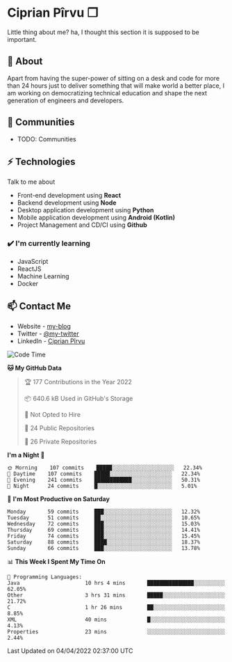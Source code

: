 # Ciprian Pîrvu ❐

Little thing about me? ha, I thought this section it is supposed to be important.

## 🧐 About

Apart from having the super-power of sitting on a desk and code for more than 24 hours just to deliver something that will make world a better place, I am working on democratizing technical education and shape the next generation of engineers and developers.

## 👯 Communities

-   TODO: Communities

## ⚡ Technologies

Talk to me about

-   Front-end development using **React**
-   Backend development using **Node**
-   Desktop application development using **Python**
-   Mobile application development using **Android (Kotlin)**
-   Project Management and CD/CI using **Github**

### ✔️ I'm currently learning

-   JavaScript
-   ReactJS
-   Machine Learning
-   Docker

## 📫 Contact Me

-   Website - [my-blog]()
-   Twitter - [@my-twitter]()
-   LinkedIn - [Ciprian Pîrvu](https://www.linkedin.com/in/p%C3%AErvu-ciprian-cristian-4415991b1/)

<!--START_SECTION:waka-->
![Code Time](http://img.shields.io/badge/Code%20Time-1%2C091%20hrs%2038%20mins-blue)

**🐱 My GitHub Data** 

> 🏆 177 Contributions in the Year 2022
 > 
> 📦 640.6 kB Used in GitHub's Storage 
 > 
> 🚫 Not Opted to Hire
 > 
> 📜 24 Public Repositories 
 > 
> 🔑 26 Private Repositories  
 > 
**I'm a Night 🦉** 

```text
🌞 Morning    107 commits    █████░░░░░░░░░░░░░░░░░░░░   22.34% 
🌆 Daytime    107 commits    █████░░░░░░░░░░░░░░░░░░░░   22.34% 
🌃 Evening    241 commits    ████████████░░░░░░░░░░░░░   50.31% 
🌙 Night      24 commits     █░░░░░░░░░░░░░░░░░░░░░░░░   5.01%

```
📅 **I'm Most Productive on Saturday** 

```text
Monday       59 commits     ███░░░░░░░░░░░░░░░░░░░░░░   12.32% 
Tuesday      51 commits     ██░░░░░░░░░░░░░░░░░░░░░░░   10.65% 
Wednesday    72 commits     ███░░░░░░░░░░░░░░░░░░░░░░   15.03% 
Thursday     69 commits     ███░░░░░░░░░░░░░░░░░░░░░░   14.41% 
Friday       74 commits     ███░░░░░░░░░░░░░░░░░░░░░░   15.45% 
Saturday     88 commits     ████░░░░░░░░░░░░░░░░░░░░░   18.37% 
Sunday       66 commits     ███░░░░░░░░░░░░░░░░░░░░░░   13.78%

```


📊 **This Week I Spent My Time On** 

```text
💬 Programming Languages: 
Java                     10 hrs 4 mins       ███████████████░░░░░░░░░░   62.05% 
Other                    3 hrs 31 mins       █████░░░░░░░░░░░░░░░░░░░░   21.72% 
C                        1 hr 26 mins        ██░░░░░░░░░░░░░░░░░░░░░░░   8.85% 
XML                      40 mins             █░░░░░░░░░░░░░░░░░░░░░░░░   4.13% 
Properties               23 mins             ░░░░░░░░░░░░░░░░░░░░░░░░░   2.44%

```


 Last Updated on 04/04/2022 02:37:00 UTC
<!--END_SECTION:waka-->

